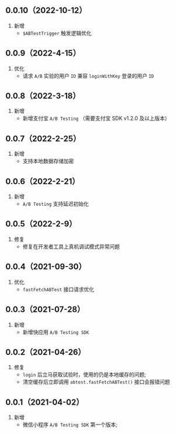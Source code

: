 ## 0.0.10（2022-10-12）
1. 新增
   - `$ABTestTrigger` 触发逻辑优化

## 0.0.9（2022-4-15）
1. 优化
   - 请求 `A/B` 实验的用户 `ID` 兼容 `loginWithKey` 登录的用户 `ID`

## 0.0.8（2022-3-18）

1. 新增
   - 新增支付宝 `A/B Testing` （需要支付宝 SDK v1.2.0 及以上版本）



## 0.0.7（2022-2-25）

1. 新增
   - 支持本地数据存储加密

## 0.0.6（2022-2-21）

1. 新增
   - `A/B Testing` 支持延迟初始化

## 0.0.5（2022-2-9）

1. 修复
   - 修复在开发者工具上真机调试模式异常问题


## 0.0.4（2021-09-30）

1. 优化
   - `fastFetchABTest` 接口请求优化

## 0.0.3（2021-07-28）

1. 新增
   - 新增快应用 `A/B Testing SDK`

## 0.0.2（2021-04-26）

1. 修复
   - `login` 后立马获取试验时，使用的仍是本地缓存的问题;
   - 清空缓存后立即调用 `abtest.fastFetchABTest()` 接口会报错问题

## 0.0.1（2021-04-02）

1. 新增
   - 微信小程序 `A/B Testing SDK` 第一个版本;
